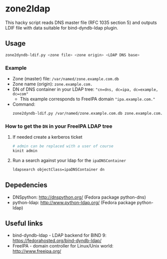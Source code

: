 # zone2ldap

This hacky script reads DNS master file (RFC 1035 section 5)
and outputs LDIF file with data suitable for bind-dyndb-ldap plugin.

## Usage
```bash
zone2dyndb-ldif.py <zone file> <zone origin> <LDAP DNS base>
``` 

### Example
- Zone (master) file: `/var/named/zone.example.com.db`
- Zone name (origin): `zone.example.com.`
- DN of DNS container in your LDAP tree: `"cn=dns, dc=ipa, dc=example, dc=com"`
  - This example corresponds to FreeIPA domain `"ipa.example.com."`
- Command: 
  ```bash
  zone2dyndb-ldif.py /var/named/zone.example.com.db zone.example.com. "cn=dns, dc=ipa, dc=example, dc=com"
  ```

### How to get the `DN` in your FreeIPA LDAP tree

1. If needed create a kerberos ticket
    ```bash
    # admin can be replaced with a user of course
    kinit admin 
    ```

2. Run a search against your ldap for the `ipaDNSContainer`
    ```bash
    ldapsearch objectClass=ipaDNSContainer dn
    ```

## Depedencies

- DNSpython: http://dnspython.org/ (Fedora package python-dns)
- python-ldap: http://www.python-ldap.org/ (Fedora package python-ldap)

## Useful links

- bind-dyndb-ldap - LDAP backend for BIND 9: https://fedorahosted.org/bind-dyndb-ldap/
- FreeIPA - domain controller for Linux/Unix world: http://www.freeipa.org/
